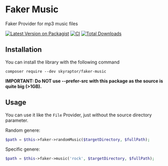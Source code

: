 # Faker Music
Faker Provider for mp3 music files

[![Latest Version on Packagist](https://img.shields.io/packagist/v/bumbummen99/faker-music.svg?style=flat-square)](https://packagist.org/packages/bumbummen99/faker-music)
[![CI](https://github.com/bumbummen99/faker-music/actions/workflows/ci.yml/badge.svg)](https://github.com/bumbummen99/faker-music/actions/workflows/ci.yml)
[![Total Downloads](https://img.shields.io/packagist/dt/bumbummen99/faker-music.svg?style=flat-square)](https://packagist.org/packages/bumbummen99/faker-music)

## Installation
You can install the library with the following command
```
composer require --dev skyraptor/faker-music
```

**IMPORTANT: Do NOT use --prefer-src with this package as the source is quite big (>1GB).**

## Usage

You can use it like the `File` Provider, just without the source directory parameter.

Random genere:
```php
$path = $this->faker->randomMusic($targetDirectory, $fullPath);
```

Specific genere:
```php
$path = $this->faker->music('rock', $targetDirectory, $fullPath);
```